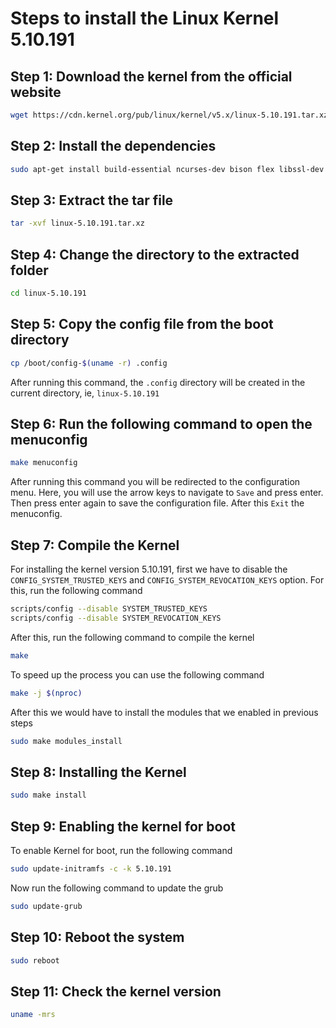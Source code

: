 # Steps to install the Linux Kernel 5.10.191

## Step 1: Download the kernel from the official website

```bash
wget https://cdn.kernel.org/pub/linux/kernel/v5.x/linux-5.10.191.tar.xz
```

## Step 2: Install the dependencies

```bash
sudo apt-get install build-essential ncurses-dev bison flex libssl-dev libelf-dev 
```

## Step 3: Extract the tar file

```bash
tar -xvf linux-5.10.191.tar.xz
```

## Step 4: Change the directory to the extracted folder

```bash
cd linux-5.10.191
```

## Step 5: Copy the config file from the boot directory

```bash
cp /boot/config-$(uname -r) .config
```

After running this command, the ```.config``` directory will be 
created in the current directory, ie, ```linux-5.10.191```

## Step 6: Run the following command to open the menuconfig 

```bash
make menuconfig
```

After running this command you will be redirected to the configuration menu. Here, you will use the arrow keys to navigate to ```Save``` and press enter. Then press enter again to save the configuration file. After this ```Exit``` the menuconfig.

## Step 7: Compile the Kernel

For installing the kernel version 5.10.191, first we have to disable the ```CONFIG_SYSTEM_TRUSTED_KEYS``` and ```CONFIG_SYSTEM_REVOCATION_KEYS``` option. For this, run the following command

```bash
scripts/config --disable SYSTEM_TRUSTED_KEYS
scripts/config --disable SYSTEM_REVOCATION_KEYS
```

After this, run the following command to compile the kernel

```bash
make
```

To speed up the process you can use the following command

```bash
make -j $(nproc)
```

After this we would have to install the modules that we enabled in previous steps
```bash
sudo make modules_install
```

## Step 8: Installing the Kernel

```bash
sudo make install
```

## Step 9: Enabling the kernel for boot

To enable Kernel for boot, run the following command

```bash
sudo update-initramfs -c -k 5.10.191
```

Now run the following command to update the grub

```bash
sudo update-grub
```

## Step 10: Reboot the system

```bash
sudo reboot
```

## Step 11: Check the kernel version

```bash
uname -mrs
```
